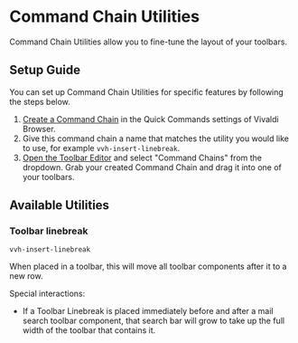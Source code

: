 # Command Chain Utilities

Command Chain Utilities allow you to fine-tune the layout of your toolbars.

## Setup Guide

You can set up Command Chain Utilities for specific features by following the steps below.

1. [Create a Command Chain](https://help.vivaldi.com/desktop/shortcuts/command-chains/#Create_a_Command_Chain) in the Quick Commands settings of Vivaldi Browser.
2. Give this command chain a name that matches the utility you would like to use, for example `vvh-insert-linebreak`.
3. [Open the Toolbar Editor](https://help.vivaldi.com/desktop/appearance-customization/edit-toolbars/#Customize_toolbars) and select "Command Chains" from the dropdown. Grab your created Command Chain and drag it into one of your toolbars.

## Available Utilities

### Toolbar linebreak

`vvh-insert-linebreak`

When placed in a toolbar, this will move all toolbar components after it to a new row.

Special interactions:

- If a Toolbar Linebreak is placed immediately before and after a mail search toolbar component, that search bar will grow to take up the full width of the toolbar that contains it.

